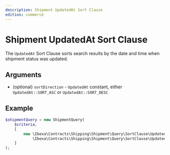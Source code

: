 ```yaml
---
description: Shipment UpdatedAt Sort Clause
edition: commerce
---
```


# Shipment UpdatedAt Sort Clause

The `UpdatedAt` Sort Clause sorts search results by the date and time when shipment status was updated.

## Arguments

- (optional) `sortDirection` - `UpdatedAt` constant, either `UpdatedAt::SORT_ASC` or `UpdatedAt::SORT_DESC`

## Example

``` php
$shipmentQuery = new ShipmentQuery(
    $criteria,
    [
        new \Ibexa\Contracts\Shipping\Shipment\Query\SortClause\UpdatedAt(
            \Ibexa\Contracts\Shipping\Shipment\Query\SortClause\UpdatedAt::SORT_ASC)
    ]
);
```
